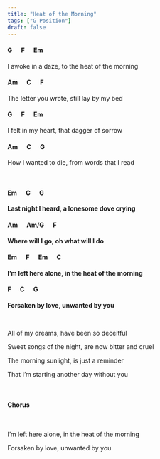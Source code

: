```yaml
---
title: "Heat of the Morning"
tags: ["G Position"]
draft: false
---
```

#### G &nbsp;&nbsp;&nbsp;&nbsp; F &nbsp;&nbsp;&nbsp;&nbsp; Em
I awoke in a daze, to the heat of the morning
#### Am &nbsp;&nbsp;&nbsp;&nbsp; C &nbsp;&nbsp;&nbsp;&nbsp; F
The letter you wrote, still lay by my bed
#### G &nbsp;&nbsp;&nbsp;&nbsp; F &nbsp;&nbsp;&nbsp;&nbsp; Em
I felt in my heart, that dagger of sorrow
#### Am &nbsp;&nbsp;&nbsp;&nbsp; C &nbsp;&nbsp;&nbsp;&nbsp; G
How I wanted to die, from words that I read

<br>

#### Em &nbsp;&nbsp;&nbsp;&nbsp;  C &nbsp;&nbsp;&nbsp;&nbsp; G
**Last night I heard, a lonesome dove crying**
#### Am &nbsp;&nbsp;&nbsp;&nbsp; Am/G &nbsp;&nbsp;&nbsp;&nbsp; F
**Where will I go, oh what will I do**
#### Em &nbsp;&nbsp;&nbsp;&nbsp; F &nbsp;&nbsp;&nbsp;&nbsp; Em &nbsp;&nbsp;&nbsp;&nbsp;	C
**I’m left here alone, in the heat of the morning**
#### F &nbsp;&nbsp;&nbsp;&nbsp;	C &nbsp;&nbsp;&nbsp;&nbsp; G
**Forsaken by love, unwanted by you**

<br>

All of my dreams, have been so deceitful

Sweet songs of the night, are now bitter and cruel

The morning sunlight, is just a reminder

That I’m starting another day without you

<br>

#### Chorus

<br>

I’m left here alone, in the heat of the morning

Forsaken by love, unwanted by you